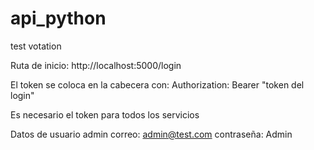 # api_python
test votation

Ruta de inicio: http://localhost:5000/login

El token se coloca en la cabecera con:
Authorization: Bearer "token del login"

Es necesario el token para todos los servicios

Datos de usuario admin
correo: admin@test.com
contraseña: Admin
